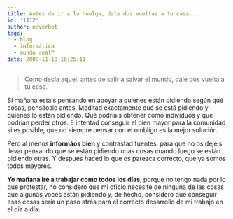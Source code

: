 ```yaml
---
title: Antes de ir a la huelga, dale dos vueltas a tu casa...
id: '1112'
author: neverbot
tags:
  - blog
  - informática
  - mundo real™
date: 2008-11-18 16:25:11
---
```


> Como decía aquel: antes de salir a salvar el mundo, dale dos vuelta a tu casa.

Si mañana estáis pensando en apoyar a quienes están pidiendo según qué cosas, pensáoslo antes. Meditad exactamente qué se está pidiendo y quienes lo están pidiendo. Qué podríais obtener como individuos y qué podrían perder otros. E intentad conseguir el bien mayor para la comunidad si es posible, que no siempre pensar con el ombligo es la mejor solución.

Pero al menos **informáos bien** y contrastad fuentes, para que no os dejéis llevar pensando que se están pidiendo unas cosas cuando luego se están pidiendo otras. Y después haced lo que os parezca correcto, que ya somos todos mayores.

**Yo mañana iré a trabajar como todos los días**, porque no tengo nada por lo que protestar, no considero que mi oficio necesite de ninguna de las cosas que algunas voces están pidiendo y, de hecho, considero que conseguir esas cosas sería un paso atrás para el correcto desarrollo de mi trabajo en el día a día.
